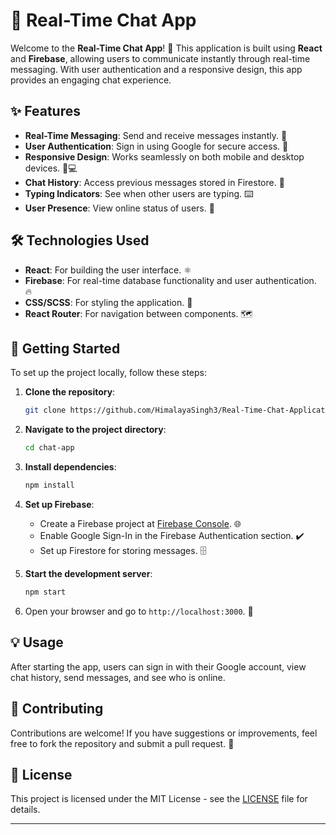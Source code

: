 
# 💬 Real-Time Chat App

Welcome to the **Real-Time Chat App**! 🎉 This application is built using **React** and **Firebase**, allowing users to communicate instantly through real-time messaging. With user authentication and a responsive design, this app provides an engaging chat experience. 

## ✨ Features

- **Real-Time Messaging**: Send and receive messages instantly. 🚀
- **User Authentication**: Sign in using Google for secure access. 🔐
- **Responsive Design**: Works seamlessly on both mobile and desktop devices. 📱💻
- **Chat History**: Access previous messages stored in Firestore. 📜
- **Typing Indicators**: See when other users are typing. ⌨️
- **User Presence**: View online status of users. 👤

## 🛠 Technologies Used

- **React**: For building the user interface. ⚛️
- **Firebase**: For real-time database functionality and user authentication. 🔥
- **CSS/SCSS**: For styling the application. 🎨
- **React Router**: For navigation between components. 🗺️

## 🚀 Getting Started

To set up the project locally, follow these steps:

1. **Clone the repository**:
   ```bash
   git clone https://github.com/HimalayaSingh3/Real-Time-Chat-Application.git
   ```

2. **Navigate to the project directory**:
   ```bash
   cd chat-app
   ```

3. **Install dependencies**:
   ```bash
   npm install
   ```

4. **Set up Firebase**:
   - Create a Firebase project at [Firebase Console](https://console.firebase.google.com/). 🌐
   - Enable Google Sign-In in the Firebase Authentication section. ✔️
   - Set up Firestore for storing messages. 🗄️

5. **Start the development server**:
   ```bash
   npm start
   ```

6. Open your browser and go to `http://localhost:3000`. 🌟

## 💡 Usage

After starting the app, users can sign in with their Google account, view chat history, send messages, and see who is online.

## 🤝 Contributing

Contributions are welcome! If you have suggestions or improvements, feel free to fork the repository and submit a pull request. 🙌

## 📄 License

This project is licensed under the MIT License - see the [LICENSE](LICENSE) file for details.

---